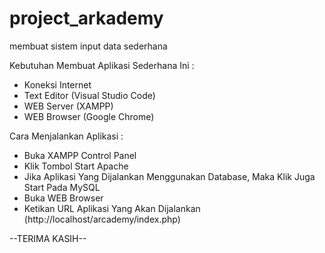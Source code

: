 # project_arkademy
membuat sistem input data sederhana

Kebutuhan Membuat Aplikasi Sederhana Ini :
- Koneksi Internet
- Text Editor (Visual Studio Code)
- WEB Server (XAMPP)
- WEB Browser (Google Chrome)

Cara Menjalankan Aplikasi :
- Buka XAMPP Control Panel
- Klik Tombol Start Apache
- Jika Aplikasi Yang Dijalankan Menggunakan Database, Maka Klik Juga Start Pada MySQL
- Buka WEB Browser
- Ketikan URL Aplikasi Yang Akan Dijalankan (http://localhost/arcademy/index.php)

--TERIMA KASIH--

